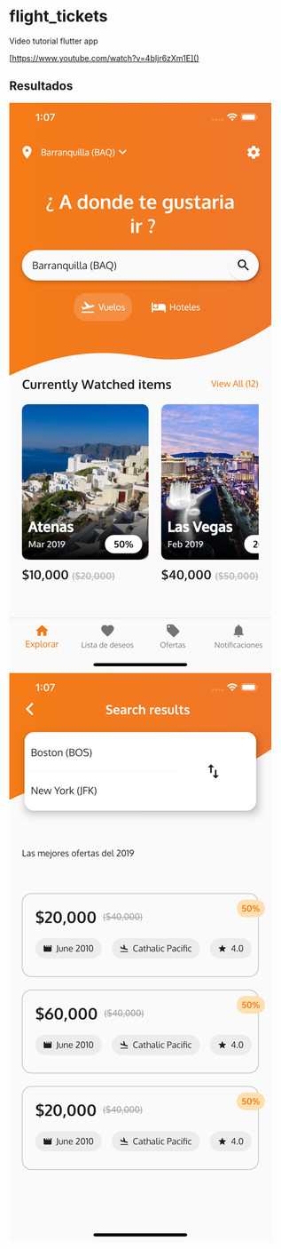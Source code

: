 # flight_tickets

Video tutorial flutter app

[https://www.youtube.com/watch?v=4bIjr6zXm1E]()


## Resultados 
!['Screen 1'](./screen1.png)
!['Screen 1'](./screen2.png)


